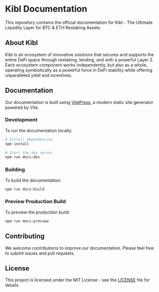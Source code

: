 # Kibl Documentation

This repository contains the official documentation for Kibl - The Ultimate Liquidity Layer for BTC & ETH Restaking Assets.

## About Kibl

Kibl is an ecosystem of innovative solutions that secures and supports the entire DeFi space through restaking, lending, and with a powerful Layer 2. Each ecosystem component works independently, but also as a whole, operating symbiotically as a powerful force in DeFi stability while offering unparalleled yield and incentives.

## Documentation

Our documentation is built using [VitePress](https://vitepress.dev/), a modern static site generator powered by Vite.

### Development

To run the documentation locally:

```bash
# Install dependencies
npm install

# Start the dev server
npm run docs:dev
```

### Building

To build the documentation:

```bash
npm run docs:build
```

### Preview Production Build

To preview the production build:

```bash
npm run docs:preview
```

## Contributing

We welcome contributions to improve our documentation. Please feel free to submit issues and pull requests.

## License

This project is licensed under the MIT License - see the [LICENSE](LICENSE) file for details.